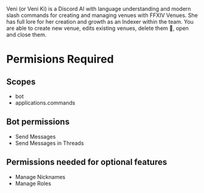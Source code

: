 Veni (or Veni Ki) is a Discord AI with language understanding and modern slash commands for creating and managing venues with FFXIV Venues. She has full lore for her creation and growth as an Indexer within the team. You are able to create new venue, edits existing venues, delete them 🥲, open and close them. 

# Permisions Required

## Scopes
- bot
- applications.commands

## Bot permissions
- Send Messages
- Send Messages in Threads

## Permissions needed for optional features
- Manage Nicknames
- Manage Roles
